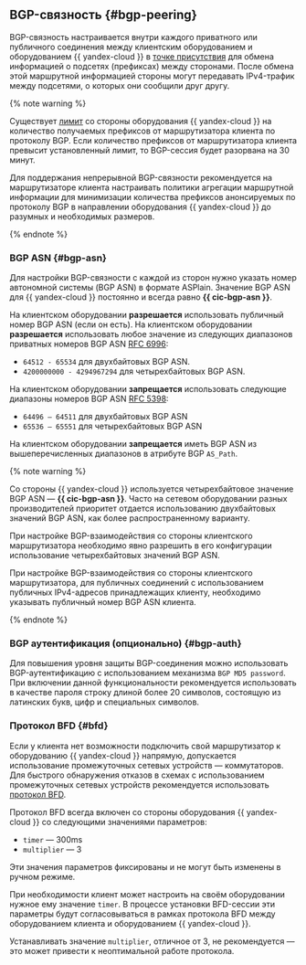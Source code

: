 ## BGP-связность {#bgp-peering}

BGP-связность настраивается внутри каждого приватного или публичного соединения между клиентским оборудованием и оборудованием {{ yandex-cloud }} в [точке присутствия](../../interconnect/concepts/pops.md) для обмена информацией о подсетях (префиксах) между сторонами. После обмена этой маршрутной информацией стороны могут передавать IPv4-трафик между подсетями, о которых они сообщили друг другу.

{% note warning %}

Существует [лимит](../../interconnect/concepts/limits.md#interconnect-limits) со стороны оборудования {{ yandex-cloud }} на количество получаемых префиксов от маршрутизатора клиента по протоколу BGP.
Если количество префиксов от маршрутизатора клиента превысит установленный лимит, то BGP-сессия будет разорвана на 30 минут.

Для поддержания непрерывной BGP-связности рекомендуется на маршрутизаторе клиента настраивать политики агрегации маршрутной информации для минимизации количества префиксов анонсируемых по протоколу BGP в направлении оборудования {{ yandex-cloud }} до разумных и необходимых размеров.

{% endnote %}

### BGP ASN {#bgp-asn}

Для настройки BGP-связности с каждой из сторон нужно указать номер автономной системы (BGP ASN) в формате ASPlain. Значение BGP ASN для {{ yandex-cloud }} постоянно и всегда равно **{{ cic-bgp-asn }}**.

На клиентском оборудовании **разрешается** использовать публичный номер BGP ASN (если он есть). На клиентском оборудовании **разрешается** использовать любое значение из следующих диапазонов приватных номеров BGP ASN [RFC 6996](https://datatracker.ietf.org/doc/rfc6996):
* `64512 - 65534` для двухбайтовых BGP ASN.
* `4200000000 - 4294967294` для четырехбайтовых BGP ASN.

На клиентском оборудовании **запрещается** использовать следующие диапазоны номеров BGP ASN [RFC 5398](https://datatracker.ietf.org/doc/rfc5398):
* `64496 – 64511` для двухбайтовых BGP ASN
* `65536 – 65551` для четырехбайтовых BGP ASN

На клиентском оборудовании **запрещается** иметь BGP ASN из вышеперечисленных диапазонов в атрибуте BGP `AS_Path`.

{% note warning %}

Со стороны {{ yandex-cloud }} используется четырехбайтовое значение BGP ASN — **{{ cic-bgp-asn }}**. Часто на сетевом оборудовании разных производителей приоритет отдается использованию двухбайтовых значений BGP ASN, как более распространенному варианту. 

При настройке BGP-взаимодействия со стороны клиентского маршрутизатора необходимо явно разрешить в его конфигурации использование четырехбайтовых значений BGP ASN.

При настройке BGP-взаимодействия со стороны клиентского маршрутизатора, для публичных соединений с использованием публичных IPv4-адресов принадлежащих клиенту, необходимо указывать публичный номер BGP ASN клиента.

{% endnote %}



### BGP аутентификация (опционально) {#bgp-auth}

Для повышения уровня защиты BGP-соединения можно использовать BGP-аутентификацию с использованием механизма `BGP MD5 password`. При включении данной функциональности рекомендуется использовать в качестве пароля строку длиной более 20 символов, состоящую из латинских букв, цифр и специальных символов.

### Протокол BFD {#bfd}

Если у клиента нет возможности подключить свой маршрутизатор к оборудованию {{ yandex-cloud }} напрямую, допускается использование промежуточных сетевых устройств — коммутаторов. Для быстрого обнаружения отказов в схемах с использованием промежуточных сетевых устройств рекомендуется использовать [протокол BFD](https://en.wikipedia.org/wiki/Bidirectional_Forwarding_Detection).

Протокол BFD всегда включен со стороны оборудования {{ yandex-cloud }} cо следующими значениями параметров: 
* `timer` — 300ms
* `multiplier` — 3

Эти значения параметров фиксированы и не могут быть изменены в ручном режиме.

При необходимости клиент может настроить на своём оборудовании нужное ему значение `timer`. В процессе установки BFD-сессии эти параметры будут согласовываться в рамках протокола BFD между оборудованием клиента и оборудованием {{ yandex-cloud }}. 

Устанавливать значение `multiplier`, отличное от 3, не рекомендуется — это может привести к неоптимальной работе протокола.
